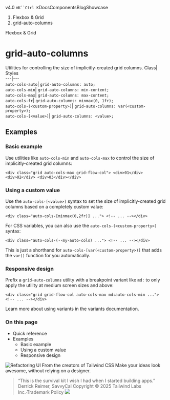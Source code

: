 v4.0
`⌘K``Ctrl K`DocsComponentsBlogShowcase
  1. Flexbox & Grid
  2. grid-auto-columns


Flexbox & Grid
# grid-auto-columns
Utilities for controlling the size of implicitly-created grid columns.
Class| Styles  
---|---  
`auto-cols-auto`| `grid-auto-columns: auto;`  
`auto-cols-min`| `grid-auto-columns: min-content;`  
`auto-cols-max`| `grid-auto-columns: max-content;`  
`auto-cols-fr`| `grid-auto-columns: minmax(0, 1fr);`  
`auto-cols-(<custom-property>)`| `grid-auto-columns: var(<custom-property>);`  
`auto-cols-[<value>]`| `grid-auto-columns: <value>;`  
## Examples
### Basic example
Use utilities like `auto-cols-min` and `auto-cols-max` to control the size of implicitly-created grid columns:
```
<div class="grid auto-cols-max grid-flow-col"> <div>01</div> <div>02</div> <div>03</div></div>
```

### Using a custom value
Use the `auto-cols-[<value>]` syntax to set the size of implicitly-created grid columns based on a completely custom value:
```
<div class="auto-cols-[minmax(0,2fr)] ..."> <!-- ... --></div>
```

For CSS variables, you can also use the `auto-cols-(<custom-property>)` syntax:
```
<div class="auto-cols-(--my-auto-cols) ..."> <!-- ... --></div>
```

This is just a shorthand for `auto-cols-[var(<custom-property>)]` that adds the `var()` function for you automatically.
### Responsive design
Prefix a `grid-auto-columns` utility with a breakpoint variant like `md:` to only apply the utility at medium screen sizes and above:
```
<div class="grid grid-flow-col auto-cols-max md:auto-cols-min ..."> <!-- ... --></div>
```

Learn more about using variants in the variants documentation.
### On this page
  * Quick reference
  * Examples
    * Basic example
    * Using a custom value
    * Responsive design


![Refactoring UI](https://tailwindcss.com/_next/image?url=%2F_next%2Fstatic%2Fmedia%2Fbook-promo.27d91093.png&w=256&q=75)
From the creators of Tailwind CSS
Make your ideas look awesome, without relying on a designer.
> “This is the survival kit I wish I had when I started building apps.”
> Derrick Reimer, SavvyCal
Copyright © 2025 Tailwind Labs Inc.·Trademark Policy
![](https://cdn.usefathom.com/?h=https%3A%2F%2Ftailwindcss.com&p=%2Fdocs%2Fgrid-auto-columns&r=&sid=PMFMDJGK&qs=%7B%7D&cid=28603309)
